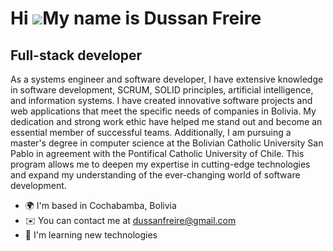 Hi ![](https://user-images.githubusercontent.com/18350557/176309783-0785949b-9127-417c-8b55-ab5a4333674e.gif)My name is Dussan Freire 
=====================================================================================================================================

Full-stack developer
--------------------

As a systems engineer and software developer, I have extensive knowledge in software development, SCRUM, SOLID principles, artificial intelligence, and information systems. I have created innovative software projects and web applications that meet the specific needs of companies in Bolivia. My dedication and strong work ethic have helped me stand out and become an essential member of successful teams. Additionally, I am pursuing a master's degree in computer science at the Bolivian Catholic University San Pablo in agreement with the Pontifical Catholic University of Chile. This program allows me to deepen my expertise in cutting-edge technologies and expand my understanding of the ever-changing world of software development.  

* 🌍  I'm based in Cochabamba, Bolivia 
* ✉️  You can contact me at [dussanfreire@gmail.com](mailto:dussanfreire@gmail.com) 
* 🧠  I'm learning new technologies
